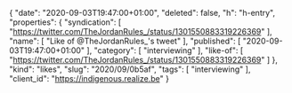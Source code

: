{
  "date": "2020-09-03T19:47:00+01:00",
  "deleted": false,
  "h": "h-entry",
  "properties": {
    "syndication": [
      "https://twitter.com/TheJordanRules_/status/1301550883319226369"
    ],
    "name": [
      "Like of @TheJordanRules_'s tweet"
    ],
    "published": [
      "2020-09-03T19:47:00+01:00"
    ],
    "category": [
      "interviewing"
    ],
    "like-of": [
      "https://twitter.com/TheJordanRules_/status/1301550883319226369"
    ]
  },
  "kind": "likes",
  "slug": "2020/09/0b5af",
  "tags": [
    "interviewing"
  ],
  "client_id": "https://indigenous.realize.be"
}
